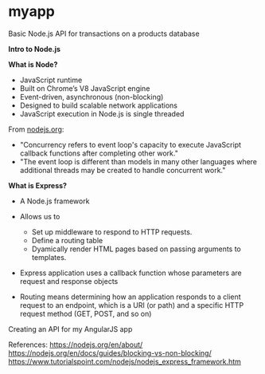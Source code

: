 # myapp
Basic Node.js API for transactions on a products database

<b>Intro to Node.js</b>

<b>What is Node?</b>
-	JavaScript runtime
-	Built on Chrome’s V8 JavaScript engine
-	Event-driven, asynchronous (non-blocking)
-	Designed to build scalable network applications
-	JavaScript execution in Node.js is single threaded

From <a href="http://www.nodejs.org">nodejs.org</a>:
-	"Concurrency refers to event loop's capacity to execute JavaScript callback functions after completing other work."
-	"The event loop is different than models in many other languages where additional threads may be created to handle concurrent work."

<b>What is Express?</b>
- A Node.js framework

- Allows us to
  - Set up middleware to respond to HTTP requests.
  - Define a routing table
  - Dyamically render HTML pages based on passing arguments to templates.

- Express application uses a callback function whose parameters are request and response objects
- Routing means determining how an application responds to a client request to an endpoint, which is a URI (or path) and a specific HTTP request method (GET, POST, and so on)




Creating an API for my AngularJS app

References:
https://nodejs.org/en/about/
https://nodejs.org/en/docs/guides/blocking-vs-non-blocking/
https://www.tutorialspoint.com/nodejs/nodejs_express_framework.htm
